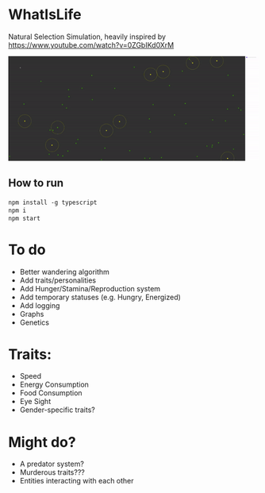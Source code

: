 # WhatIsLife
Natural Selection Simulation, heavily inspired by https://www.youtube.com/watch?v=0ZGbIKd0XrM

![demo](demo.gif)

## How to run
```
npm install -g typescript
npm i
npm start
```

# To do
- Better wandering algorithm
- Add traits/personalities
- Add Hunger/Stamina/Reproduction system
- Add temporary statuses (e.g. Hungry, Energized)
- Add logging
- Graphs
- Genetics
# Traits:
- Speed
- Energy Consumption
- Food Consumption
- Eye Sight
- Gender-specific traits?

# Might do?
- A predator system?
- Murderous traits???
- Entities interacting with each other


